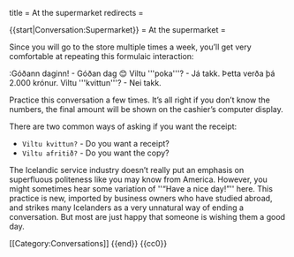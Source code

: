 title = At the supermarket
redirects =
>>>>

{{start|Conversation:Supermarket}}
= At the supermarket =

Since you will go to the store multiple times a week, you’ll get very comfortable at repeating this formulaic interaction:

<conversation>

:Góðann daginn! - Góðan dag 😊 Viltu '''poka'''? - Já takk. Þetta verða þá 2.000 krónur. Viltu '''kvittun'''? - Nei takk.

</conversation>

Practice this conversation a few times. It’s all right if you don’t know the numbers, the final amount will be shown on the cashier’s computer display.

There are two common ways of asking if you want the receipt:

* `Viltu kvittun?` - Do you want a receipt?
* `Viltu afritið?` - Do you want the copy? <!-- - `Viltu strimilinn?` - Do you want the strip of paper? -->

The Icelandic service industry doesn’t really put an emphasis on superfluous politeness like you may know from America. However, you might sometimes hear some variation of ''“Have a nice day!”'' here. This practice is new, imported by business owners who have studied abroad, and strikes many Icelanders as a very unnatural way of ending a conversation. But most are just happy that someone is wishing them a good day.

[[Category:Conversations]]
{{end}}
<noinclude>{{cc0}}</noinclude>